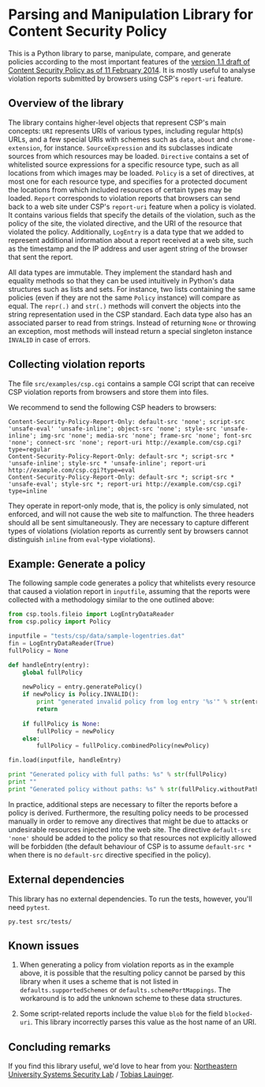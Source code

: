 # Parsing and Manipulation Library for Content Security Policy

This is a Python library to parse, manipulate, compare, and generate policies according to the most important features of the [version 1.1 draft of Content Security Policy as of 11 February 2014](http://www.w3.org/TR/2014/WD-CSP11-20140211/). It is mostly useful to analyse violation reports submitted by browsers using CSP's `report-uri` feature.


## Overview of the library

The library contains higher-level objects that represent CSP's main concepts: `URI` represents URIs of various types, including regular http(s) URLs, and a few special URIs with schemes such as `data`, `about` and `chrome-extension`, for instance. `SourceExpression` and its subclasses indicate sources from which resources may be loaded. `Directive` contains a set of whitelisted source expressions for a specific resource type, such as all locations from which images may be loaded. `Policy` is a set of directives, at most one for each resource type, and specifies for a protected document the locations from which included resources of certain types may be loaded. `Report` corresponds to violation reports that browsers can send back to a web site under CSP's `report-uri` feature when a policy is violated. It contains various fields that specify the details of the violation, such as the policy of the site, the violated directive, and the URI of the resource that violated the policy. Additionally, `LogEntry` is a data type that we added to represent additional information about a report received at a web site, such as the timestamp and the IP address and user agent string of the browser that sent the report.

All data types are immutable. They implement the standard hash and equality methods so that they can be used intuitively in Python's data structures such as lists and sets. For instance, two lists containing the same policies (even if they are not the same `Policy` instance) will compare as equal. The `repr(.)` and `str(.)` methods will convert the objects into the string representation used in the CSP standard. Each data type also has an associated parser to read from strings. Instead of returning `None` or throwing an exception, most methods will instead return a special singleton instance `INVALID` in case of errors.


## Collecting violation reports

The file `src/examples/csp.cgi` contains a sample CGI script that can receive CSP violation reports from browsers and store them into files.

We recommend to send the following CSP headers to browsers:

    Content-Security-Policy-Report-Only: default-src 'none'; script-src 'unsafe-eval' 'unsafe-inline'; object-src 'none'; style-src 'unsafe-inline'; img-src 'none'; media-src 'none'; frame-src 'none'; font-src 'none'; connect-src 'none'; report-uri http://example.com/csp.cgi?type=regular
    Content-Security-Policy-Report-Only: default-src *; script-src * 'unsafe-inline'; style-src * 'unsafe-inline'; report-uri http://example.com/csp.cgi?type=eval
    Content-Security-Policy-Report-Only: default-src *; script-src * 'unsafe-eval'; style-src *; report-uri http://example.com/csp.cgi?type=inline

They operate in report-only mode, that is, the policy is only simulated, not enforced, and will not cause the web site to malfunction. The three headers should all be sent simultaneously. They are necessary to capture different types of violations (violation reports as currently sent by browsers cannot distinguish `inline` from `eval`-type violations).


## Example: Generate a policy

The following sample code generates a policy that whitelists every resource that caused a violation report in `inputfile`, assuming that the reports were collected with a methodology similar to the one outlined above:

```python
from csp.tools.fileio import LogEntryDataReader
from csp.policy import Policy

inputfile = "tests/csp/data/sample-logentries.dat"
fin = LogEntryDataReader(True)
fullPolicy = None

def handleEntry(entry):
    global fullPolicy
       
    newPolicy = entry.generatePolicy()
    if newPolicy is Policy.INVALID():
        print "generated invalid policy from log entry '%s'" % str(entry)
        return
        
    if fullPolicy is None:
        fullPolicy = newPolicy
    else:
        fullPolicy = fullPolicy.combinedPolicy(newPolicy)

fin.load(inputfile, handleEntry)

print "Generated policy with full paths: %s" % str(fullPolicy)
print ""
print "Generated policy without paths: %s" % str(fullPolicy.withoutPaths())
```

In practice, additional steps are necessary to filter the reports before a policy is derived. Furthermore, the resulting policy needs to be processed manually in order to remove any directives that might be due to attacks or undesirable resources injected into the web site. The directive `default-src 'none'` should be added to the policy so that resources not explicitly allowed will be forbidden (the default behaviour of CSP is to assume `default-src *` when there is no `default-src` directive specified in the policy).


## External dependencies

This library has no external dependencies. To run the tests, however, you'll need `pytest`.

    py.test src/tests/


## Known issues

1. When generating a policy from violation reports as in the example above, it is possible that the resulting policy cannot be parsed by this library when it uses a scheme that is not listed in `defaults.supportedSchemes` or `defaults.schemePortMappings`. The workaround is to add the unknown scheme to these data structures.

2. Some script-related reports include the value `blob` for the field `blocked-uri`. This library incorrectly parses this value as the host name of an URI.

## Concluding remarks

If you find this library useful, we'd love to hear from you: [Northeastern University Systems Security Lab](http://seclab.ccs.neu.edu/) / [Tobias Lauinger](http://tobias.lauinger.name/).
